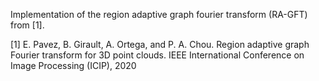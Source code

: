 Implementation of the region adaptive graph fourier transform (RA-GFT) from [1].






[1] E. Pavez, B. Girault, A. Ortega, and P. A. Chou. Region adaptive graph Fourier transform  for  3D  point  clouds. IEEE  International  Conference  on  Image  Processing  (ICIP), 2020
